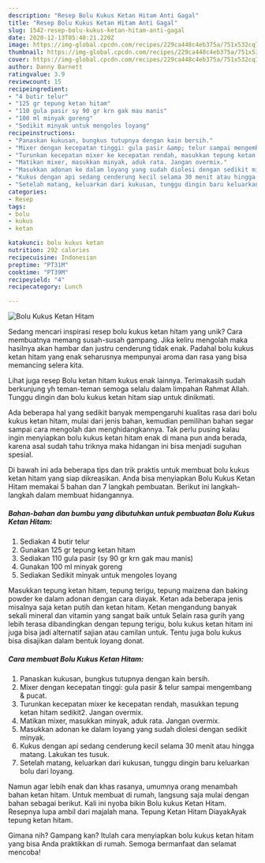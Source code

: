 ```yaml
---
description: "Resep Bolu Kukus Ketan Hitam Anti Gagal"
title: "Resep Bolu Kukus Ketan Hitam Anti Gagal"
slug: 1542-resep-bolu-kukus-ketan-hitam-anti-gagal
date: 2020-12-13T05:40:21.220Z
image: https://img-global.cpcdn.com/recipes/229ca448c4eb375a/751x532cq70/bolu-kukus-ketan-hitam-foto-resep-utama.jpg
thumbnail: https://img-global.cpcdn.com/recipes/229ca448c4eb375a/751x532cq70/bolu-kukus-ketan-hitam-foto-resep-utama.jpg
cover: https://img-global.cpcdn.com/recipes/229ca448c4eb375a/751x532cq70/bolu-kukus-ketan-hitam-foto-resep-utama.jpg
author: Danny Barnett
ratingvalue: 3.9
reviewcount: 15
recipeingredient:
- "4 butir telur"
- "125 gr tepung ketan hitam"
- "110 gula pasir sy 90 gr krn gak mau manis"
- "100 ml minyak goreng"
- "Sedikit minyak untuk mengoles loyang"
recipeinstructions:
- "Panaskan kukusan, bungkus tutupnya dengan kain bersih."
- "Mixer dengan kecepatan tinggi: gula pasir &amp; telur sampai mengembang &amp; pucat."
- "Turunkan kecepatan mixer ke kecepatan rendah, masukkan tepung ketan hitam sedikit2. Jangan overmix."
- "Matikan mixer, masukkan minyak, aduk rata. Jangan overmix."
- "Masukkan adonan ke dalam loyang yang sudah diolesi dengan sedikit minyak."
- "Kukus dengan api sedang cenderung kecil selama 30 menit atau hingga matang. Lakukan tes tusuk."
- "Setelah matang, keluarkan dari kukusan, tunggu dingin baru keluarkan bolu dari loyang."
categories:
- Resep
tags:
- bolu
- kukus
- ketan

katakunci: bolu kukus ketan 
nutrition: 292 calories
recipecuisine: Indonesian
preptime: "PT31M"
cooktime: "PT39M"
recipeyield: "4"
recipecategory: Lunch

---
```



![Bolu Kukus Ketan Hitam](https://img-global.cpcdn.com/recipes/229ca448c4eb375a/751x532cq70/bolu-kukus-ketan-hitam-foto-resep-utama.jpg)

Sedang mencari inspirasi resep bolu kukus ketan hitam yang unik? Cara membuatnya memang susah-susah gampang. Jika keliru mengolah maka hasilnya akan hambar dan justru cenderung tidak enak. Padahal bolu kukus ketan hitam yang enak seharusnya mempunyai aroma dan rasa yang bisa memancing selera kita.

Lihat juga resep Bolu ketan hitam kukus enak lainnya. Terimakasih sudah berkunjung yh teman-teman semoga selalu dalam limpahan Rahmat Allah. Tunggu dingin dan bolu kukus ketan hitam siap untuk dinikmati.

Ada beberapa hal yang sedikit banyak mempengaruhi kualitas rasa dari bolu kukus ketan hitam, mulai dari jenis bahan, kemudian pemilihan bahan segar sampai cara mengolah dan menghidangkannya. Tak perlu pusing kalau ingin menyiapkan bolu kukus ketan hitam enak di mana pun anda berada, karena asal sudah tahu triknya maka hidangan ini bisa menjadi suguhan spesial.


Di bawah ini ada beberapa tips dan trik praktis untuk membuat bolu kukus ketan hitam yang siap dikreasikan. Anda bisa menyiapkan Bolu Kukus Ketan Hitam memakai 5 bahan dan 7 langkah pembuatan. Berikut ini langkah-langkah dalam membuat hidangannya.

<!--inarticleads1-->

##### Bahan-bahan dan bumbu yang dibutuhkan untuk pembuatan Bolu Kukus Ketan Hitam:

1. Sediakan 4 butir telur
1. Gunakan 125 gr tepung ketan hitam
1. Sediakan 110 gula pasir (sy 90 gr krn gak mau manis)
1. Gunakan 100 ml minyak goreng
1. Sediakan Sedikit minyak untuk mengoles loyang


Masukkan tepung ketan hitam, tepung terigu, tepung maizena dan baking powder ke dalam adonan dengan cara diayak. Ketan ada beberapa jenis misalnya saja ketan putih dan ketan hitam. Ketan mengandung banyak sekali mineral dan vitamin yang sangat baik untuk Selain rasa gurih yang lebih terasa dibandingkan dengan tepung terigu, bolu kukus ketan hitam ini juga bisa jadi alternatif sajian atau camilan untuk. Tentu juga bolu kukus bisa disajikan dalam bentuk loyang donat. 

<!--inarticleads2-->

##### Cara membuat Bolu Kukus Ketan Hitam:

1. Panaskan kukusan, bungkus tutupnya dengan kain bersih.
1. Mixer dengan kecepatan tinggi: gula pasir &amp; telur sampai mengembang &amp; pucat.
1. Turunkan kecepatan mixer ke kecepatan rendah, masukkan tepung ketan hitam sedikit2. Jangan overmix.
1. Matikan mixer, masukkan minyak, aduk rata. Jangan overmix.
1. Masukkan adonan ke dalam loyang yang sudah diolesi dengan sedikit minyak.
1. Kukus dengan api sedang cenderung kecil selama 30 menit atau hingga matang. Lakukan tes tusuk.
1. Setelah matang, keluarkan dari kukusan, tunggu dingin baru keluarkan bolu dari loyang.


Namun agar lebih enak dan khas rasanya, umumnya orang menambah bahan ketan hitam. Untuk membuat di rumah, langsung saja mulai dengan bahan sebagai berikut. Kali ini nyoba bikin Bolu kukus Ketan Hitam. Resepnya lupa ambil dari majalah mana. Tepung Ketan Hitam DiayakAyak tepung ketan hitam. 

Gimana nih? Gampang kan? Itulah cara menyiapkan bolu kukus ketan hitam yang bisa Anda praktikkan di rumah. Semoga bermanfaat dan selamat mencoba!
